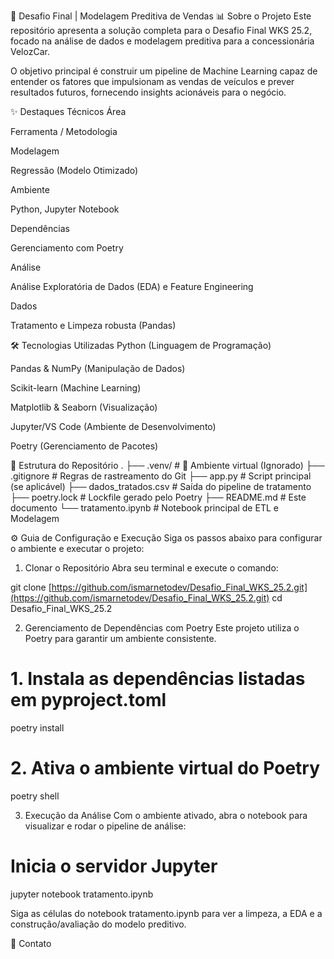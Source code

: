 🚀 Desafio Final | Modelagem Preditiva de Vendas 📊
Sobre o Projeto
Este repositório apresenta a solução completa para o Desafio Final WKS 25.2, focado na análise de dados e modelagem preditiva para a concessionária VelozCar.

O objetivo principal é construir um pipeline de Machine Learning capaz de entender os fatores que impulsionam as vendas de veículos e prever resultados futuros, fornecendo insights acionáveis para o negócio.

✨ Destaques Técnicos
Área

Ferramenta / Metodologia

Modelagem

Regressão (Modelo Otimizado)

Ambiente

Python, Jupyter Notebook

Dependências

Gerenciamento com Poetry

Análise

Análise Exploratória de Dados (EDA) e Feature Engineering

Dados

Tratamento e Limpeza robusta (Pandas)

🛠️ Tecnologias Utilizadas
Python (Linguagem de Programação)

Pandas & NumPy (Manipulação de Dados)

Scikit-learn (Machine Learning)

Matplotlib & Seaborn (Visualização)

Jupyter/VS Code (Ambiente de Desenvolvimento)

Poetry (Gerenciamento de Pacotes)

📁 Estrutura do Repositório
.
├── .venv/                      # 🚫 Ambiente virtual (Ignorado)
├── .gitignore                  # Regras de rastreamento do Git
├── app.py                      # Script principal (se aplicável)
├── dados_tratados.csv          # Saída do pipeline de tratamento
├── poetry.lock                 # Lockfile gerado pelo Poetry
├── README.md                   # Este documento
└── tratamento.ipynb            # Notebook principal de ETL e Modelagem

⚙️ Guia de Configuração e Execução
Siga os passos abaixo para configurar o ambiente e executar o projeto:

1. Clonar o Repositório
Abra seu terminal e execute o comando:

git clone [https://github.com/ismarnetodev/Desafio_Final_WKS_25.2.git](https://github.com/ismarnetodev/Desafio_Final_WKS_25.2.git)
cd Desafio_Final_WKS_25.2

2. Gerenciamento de Dependências com Poetry
Este projeto utiliza o Poetry para garantir um ambiente consistente.

# 1. Instala as dependências listadas em pyproject.toml
poetry install

# 2. Ativa o ambiente virtual do Poetry
poetry shell

3. Execução da Análise
Com o ambiente ativado, abra o notebook para visualizar e rodar o pipeline de análise:

# Inicia o servidor Jupyter
jupyter notebook tratamento.ipynb

Siga as células do notebook tratamento.ipynb para ver a limpeza, a EDA e a construção/avaliação do modelo preditivo.

🤝 Contato